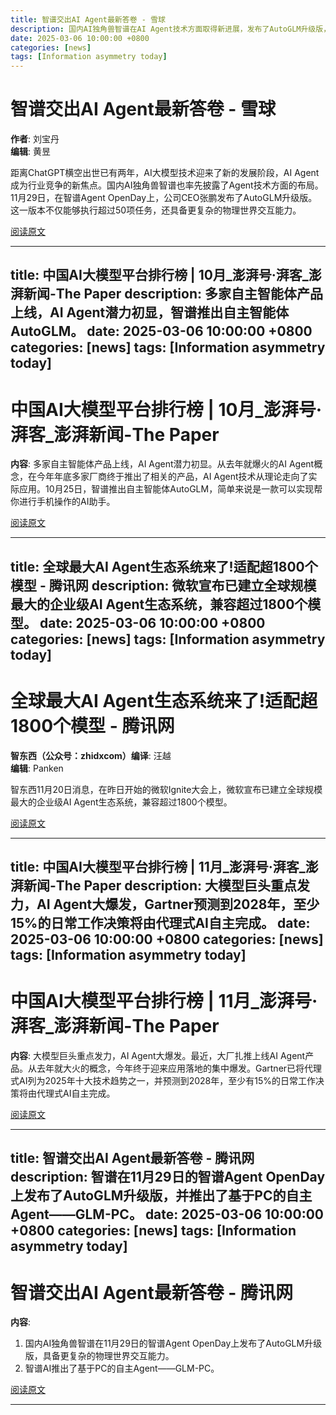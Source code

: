 ```yaml
---
title: 智谱交出AI Agent最新答卷 - 雪球
description: 国内AI独角兽智谱在AI Agent技术方面取得新进展，发布了AutoGLM升级版，具备更复杂的物理世界交互能力。
date: 2025-03-06 10:00:00 +0800
categories: [news]
tags: [Information asymmetry today]
---
```


# 智谱交出AI Agent最新答卷 - 雪球

**作者**: 刘宝丹  
**编辑**: 黄昱  

距离ChatGPT横空出世已有两年，AI大模型技术迎来了新的发展阶段，AI Agent成为行业竞争的新焦点。国内AI独角兽智谱也率先披露了Agent技术方面的布局。11月29日，在智谱Agent OpenDay上，公司CEO张鹏发布了AutoGLM升级版。这一版本不仅能够执行超过50项任务，还具备更复杂的物理世界交互能力。

[阅读原文](https://xueqiu.com/1107854878/315118623)

---

title: 中国AI大模型平台排行榜 | 10月_澎湃号·湃客_澎湃新闻-The Paper
description: 多家自主智能体产品上线，AI Agent潜力初显，智谱推出自主智能体AutoGLM。
date: 2025-03-06 10:00:00 +0800
categories: [news]
tags: [Information asymmetry today]
---

# 中国AI大模型平台排行榜 | 10月_澎湃号·湃客_澎湃新闻-The Paper

**内容**: 多家自主智能体产品上线，AI Agent潜力初显。从去年就爆火的AI Agent概念，在今年年底多家厂商终于推出了相关的产品，AI Agent技术从理论走向了实际应用。10月25日，智谱推出自主智能体AutoGLM，简单来说是一款可以实现帮你进行手机操作的AI助手。

[阅读原文](https://www.thepaper.cn/newsDetail_forward_29333046)

---

title: 全球最大AI Agent生态系统来了!适配超1800个模型 - 腾讯网
description: 微软宣布已建立全球规模最大的企业级AI Agent生态系统，兼容超过1800个模型。
date: 2025-03-06 10:00:00 +0800
categories: [news]
tags: [Information asymmetry today]
---

# 全球最大AI Agent生态系统来了!适配超1800个模型 - 腾讯网

**智东西（公众号：zhidxcom）编译**: 汪越  
**编辑**: Panken  

智东西11月20日消息，在昨日开始的微软Ignite大会上，微软宣布已建立全球规模最大的企业级AI Agent生态系统，兼容超过1800个模型。

[阅读原文](https://news.qq.com/rain/a/20241120A0A3FF00)

---

title: 中国AI大模型平台排行榜 | 11月_澎湃号·湃客_澎湃新闻-The Paper
description: 大模型巨头重点发力，AI Agent大爆发，Gartner预测到2028年，至少15%的日常工作决策将由代理式AI自主完成。
date: 2025-03-06 10:00:00 +0800
categories: [news]
tags: [Information asymmetry today]
---

# 中国AI大模型平台排行榜 | 11月_澎湃号·湃客_澎湃新闻-The Paper

**内容**: 大模型巨头重点发力，AI Agent大爆发。最近，大厂扎推上线AI Agent产品。从去年就大火的概念，今年终于迎来应用落地的集中爆发。Gartner已将代理式AI列为2025年十大技术趋势之一，并预测到2028年，至少有15%的日常工作决策将由代理式AI自主完成。

[阅读原文](https://www.thepaper.cn/newsDetail_forward_29594239)

---

title: 智谱交出AI Agent最新答卷 - 腾讯网
description: 智谱在11月29日的智谱Agent OpenDay上发布了AutoGLM升级版，并推出了基于PC的自主Agent——GLM-PC。
date: 2025-03-06 10:00:00 +0800
categories: [news]
tags: [Information asymmetry today]
---

# 智谱交出AI Agent最新答卷 - 腾讯网

**内容**:  
1. 国内AI独角兽智谱在11月29日的智谱Agent OpenDay上发布了AutoGLM升级版，具备更复杂的物理世界交互能力。  
2. 智谱AI推出了基于PC的自主Agent——GLM-PC。

[阅读原文](https://news.qq.com/rain/a/20241202A07GVK00)

---